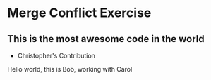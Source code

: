 <h1>Merge Conflict Exercise</h1>
<h2>This is the most awesome code in the world</h2>
<ul>
<li>Christopher's Contribution</li>
</ul>
<p>Hello world, this is Bob, working with Carol</p>